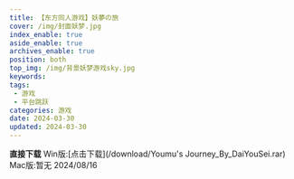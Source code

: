 ```yaml
---
title: 【东方同人游戏】妖夢の旅
cover: /img/封面妖梦.jpg
index_enable: true
aside_enable: true
archives_enable: true
position: both
top_img: /img/背景妖梦游戏sky.jpg
keywords:
tags:
 - 游戏
 - 平台跳跃
categories: 游戏
date: 2024-03-30
updated: 2024-03-30
---
```

**直接下载**
Win版:[点击下载](/download/Youmu's Journey_By_DaiYouSei.rar)
Mac版:暂无
2024/08/16
